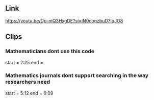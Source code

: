 ## Link
https://youtu.be/Dp-mQ3HxgDE?si=iN0cbqzbuD7lqJO8

## Clips

### Mathematicians dont use this code
start = 2:25
end = 

### Mathematics journals dont support searching in the way researchers need
start = 5:12
end = 6:09
